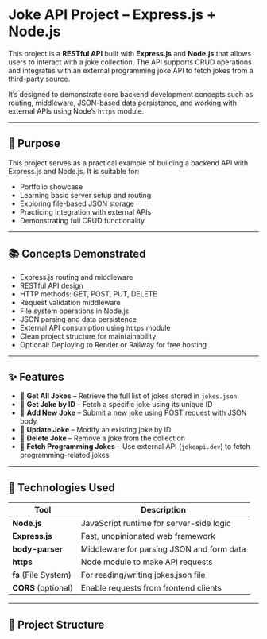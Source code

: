 # Joke API Project – Express.js + Node.js

This project is a **RESTful API** built with **Express.js** and **Node.js** that allows users to interact with a joke collection. The API supports CRUD operations and integrates with an external programming joke API to fetch jokes from a third-party source.

It’s designed to demonstrate core backend development concepts such as routing, middleware, JSON-based data persistence, and working with external APIs using Node’s `https` module.

---

## 📌 Purpose

This project serves as a practical example of building a backend API with Express.js and Node.js. It is suitable for:

- Portfolio showcase
- Learning basic server setup and routing
- Exploring file-based JSON storage
- Practicing integration with external APIs
- Demonstrating full CRUD functionality

---

## 📚 Concepts Demonstrated

- Express.js routing and middleware
- RESTful API design
- HTTP methods: GET, POST, PUT, DELETE
- Request validation middleware
- File system operations in Node.js
- JSON parsing and data persistence
- External API consumption using `https` module
- Clean project structure for maintainability
- Optional: Deploying to Render or Railway for free hosting

---

## ✨ Features

- 🔹 **Get All Jokes** – Retrieve the full list of jokes stored in `jokes.json`
- 🔹 **Get Joke by ID** – Fetch a specific joke using its unique ID
- 🔹 **Add New Joke** – Submit a new joke using POST request with JSON body
- 🔹 **Update Joke** – Modify an existing joke by ID
- 🔹 **Delete Joke** – Remove a joke from the collection
- 🔹 **Fetch Programming Jokes** – Use external API (`jokeapi.dev`) to fetch programming-related jokes

---

## 🧠 Technologies Used

| Tool            | Description                                 |
|------------------|---------------------------------------------|
| **Node.js**       | JavaScript runtime for server-side logic     |
| **Express.js**    | Fast, unopinionated web framework            |
| **body-parser**   | Middleware for parsing JSON and form data    |
| **https**         | Node module to make API requests             |
| **fs** (File System) | For reading/writing jokes.json file      |
| **CORS** (optional) | Enable requests from frontend clients      |

---

## 📁 Project Structure
